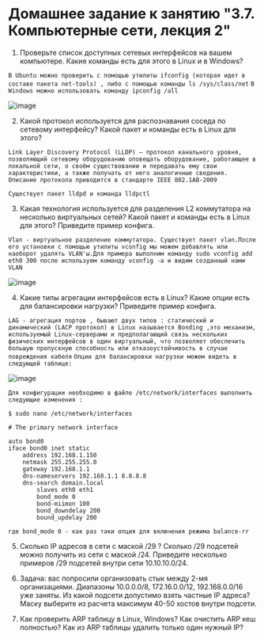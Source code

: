 # Домашнее задание к занятию "3.7. Компьютерные сети, лекция 2"

1. Проверьте список доступных сетевых интерфейсов на вашем компьютере. Какие команды есть для этого в Linux и в Windows?

`В Ubuntu можно проверить с помощью утилиты ifconfig (которая идет в составе пакета net-tools) , либо с помощью команды ls /sys/class/net`
`В Windows можно использовать команду ipconfig /all`

![image](https://user-images.githubusercontent.com/106814458/178582172-9a25693a-d364-4b50-908c-6624e241b3de.png)

2. Какой протокол используется для распознавания соседа по сетевому интерфейсу? Какой пакет и команды есть в Linux для этого?

`Link Layer Discovery Protocol (LLDP) — протокол канального уровня, позволяющий сетевому оборудованию оповещать оборудование, работающее в локальной сети, о своём существовании и передавать ему свои характеристики, а также получать от него аналогичные сведения. Описание протокола приводится в стандарте IEEE 802.1AB-2009`

`Существует пакет lldpd и команда lldpctl`

3. Какая технология используется для разделения L2 коммутатора на несколько виртуальных сетей? Какой пакет и команды есть в Linux для этого? Приведите пример конфига.

`Vlan - виртуальное разделение коммутатора. Существует пакет vlan.После его установки с помощью утилиты vconfig мы можем добавлять или наоборот удалять VLAN'ы.Для примера выполним команду sudo vconfig add eth0 300 после используем команду vconfig -a и видим созданный нами VLAN`

![image](https://user-images.githubusercontent.com/106814458/178595003-27264073-c49a-4d02-8f17-623e99389210.png)

4. Какие типы агрегации интерфейсов есть в Linux? Какие опции есть для балансировки нагрузки? Приведите пример конфига.

`LAG - агрегация портов , бывают двух типов : статический и динамический (LACP протокол) в Linux называется Bonding ,это механизм, используемый Linux-серверами и предполагающий связь нескольких физических интерфейсов в один виртуальный, что позволяет обеспечить большую пропускную способность или отказоустойчивость в случае повреждения кабеля`
`Опции для балансировки нагрузки можем видеть в следующей таблице:`

![image](https://user-images.githubusercontent.com/106814458/178599447-a3e9daf8-0297-4a0d-86f5-6b0ed98e6fe5.png)

`Для конфигурации необходимо в файле /etc/network/interfaces выполнить следующие изменения :`

```
$ sudo nano /etc/network/interfaces

# The primary network interface

auto bond0
iface bond0 inet static
    address 192.168.1.150
    netmask 255.255.255.0    
    gateway 192.168.1.1
    dns-nameservers 192.168.1.1 8.8.8.8
    dns-search domain.local
        slaves eth0 eth1
        bond_mode 0
        bond-miimon 100
        bond_downdelay 200
        bound_updelay 200
```
  
`где bond_mode 0 - как раз таки опция для включения режима balance-rr`     

5. Сколько IP адресов в сети с маской /29 ? Сколько /29 подсетей можно получить из сети с маской /24. Приведите несколько примеров /29 подсетей внутри сети 10.10.10.0/24.

6. Задача: вас попросили организовать стык между 2-мя организациями. Диапазоны 10.0.0.0/8, 172.16.0.0/12, 192.168.0.0/16 уже заняты. Из какой подсети допустимо взять частные IP адреса? Маску выберите из расчета максимум 40-50 хостов внутри подсети.

7. Как проверить ARP таблицу в Linux, Windows? Как очистить ARP кеш полностью? Как из ARP таблицы удалить только один нужный IP?

